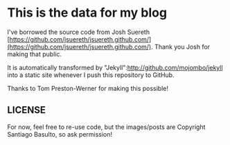 # This is the data for my blog

I've borrowed the source code from Josh Suereth [https://github.com/jsuereth/jsuereth.github.com/](https://github.com/jsuereth/jsuereth.github.com/). Thank you Josh for making that public.

It is automatically transformed by "Jekyll":http://github.com/mojombo/jekyll into a static site whenever I push this repository to GitHub.

Thanks to Tom Preston-Werner for making this possible!

## LICENSE ##

For now, feel free to re-use code, but the images/posts are Copyright Santiago Basulto, so ask permission!

